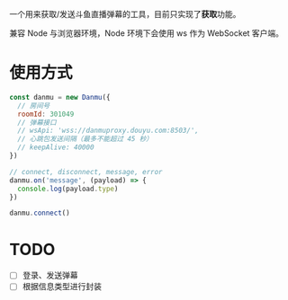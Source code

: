 一个用来获取/发送斗鱼直播弹幕的工具，目前只实现了**获取**功能。

兼容 Node 与浏览器环境，Node 环境下会使用 ws 作为 WebSocket 客户端。

# 使用方式
```javascript
const danmu = new Danmu({
  // 房间号
  roomId: 301049
  // 弹幕接口
  // wsApi: 'wss://danmuproxy.douyu.com:8503/',
  // 心跳包发送间隔（最多不能超过 45 秒）
  // keepAlive: 40000
})

// connect, disconnect, message, error
danmu.on('message', (payload) => {
  console.log(payload.type)
})

danmu.connect()
```

# TODO
- [ ] 登录、发送弹幕
- [ ] 根据信息类型进行封装
